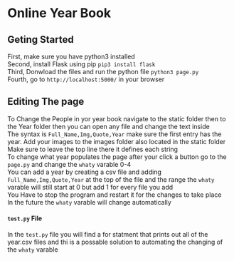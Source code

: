 # Online Year Book
## Geting Started
First, make sure you have python3 installed<br>
Second, install Flask using pip `pip3 install flask`<br>
Third, Donwload the files and run the python file `python3 page.py`<br>
Fourth, go to `http://localhost:5000/` in your browser
## Editing The page
To Change the People in yor year book navigate to the static folder then to the Year folder then you can open any file and change the text inside<br>
The syntax is `Full_Name,Img,Quote,Year` make sure the first entry has the year. Add your images to the images folder also located in the static folder <br>
Make sure to leave the top line there it defines each string<br>
To change what year populates the page after your click a button go to the `page.py` and change the `whaty` varable 0-4<br>
You can add a year by creating a csv file and adding `Full_Name,Img,Quote,Year` at the top of the file and the range the `whaty` varable will still start at 0 but add 1 for every file you add<br>
You Have to stop the program and restart it for the changes to take place<br>
In the future the `whaty` varable will change automatically 
#### `test.py` File
In the `test.py` file you will find a for statment that prints out all of the year.csv files and thi is a possable solution to automating the changing of the `whaty` varable
